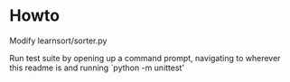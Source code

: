 # Howto
Modify learnsort/sorter.py

Run test suite by opening up a command prompt, navigating to wherever this readme is and running `python -m unittest'
